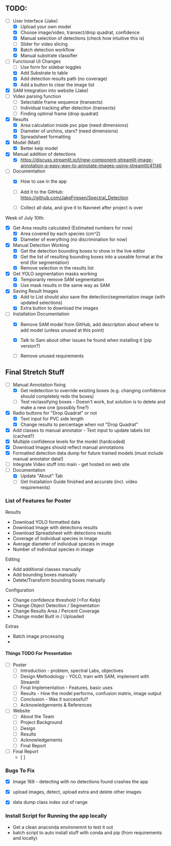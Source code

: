 ## TODO:
- [ ] User Interface (Jake)
    - [x] Upload your own model
    - [x] Choose image/video, transect/drop quadrat, confidence
    - [x] Manual selection of detections (check how intuitive this is)
    - [ ] Slider for video slicing
    - [x] Batch detection workflow
    - [x] Manual substrate classifier
- [ ] Functional UI Changes
    - [ ] Use form for sidebar toggles
    - [x] Add Substrate to table
    - [x] Add detection results path (no coverage)
    - [x] Add a button to clear the image list
- [x] SAM Integration into website (Jake)
- [ ] Video parsing function
    - [ ] Selectable frame sequence (transects)
    - [ ] Individual tracking after detection (transects)
    - [ ] Finding optimal frame (drop quadrat)
- [x] Results
    - [x] Area calculation inside pvc pipe (need dimensions)
    - [x] Diameter of urchins, stars? (need dimensions)
    - [x] Spreadsheet formatting
- [X] Model (Matt)
    - [x] Better kelp model
- [X] Manual addition of detections
    - [x] https://discuss.streamlit.io/t/new-component-streamlit-image-annotation-a-easy-way-to-annotate-images-using-streamlit/41146
- [ ] Documentation
    - [x] How to use in the app
    - [ ] Add it to the GitHub: https://github.com/JakeFriesen/Spectral_Detection
    - [ ] Collect all data, and give it to Navneet after project is over


Week of July 10th:
- [x] Get Area results calculated (Estimated numbers for now)
    - [x] Area covered by each species (cm^2)
    - [x] Diameter of everything (no discrimination for now)
- [X] Manual Detection Working
    - [x] Get the detection bounding boxes to show in the live editor
    - [X] Get the list of resulting bounding boxes into a useable format at the end (for segmentation)
    - [X] Remove selection in the results list
- [x] Get YOLO segmentation masks working
    - [x] Temporarily remove SAM segmentation
    - [x] Use mask results in the same way as SAM
- [x] Saving Result Images
    - [x] Add to List should also save the detection/segmentation image (with updated selections)
    - [x] Extra button to download the images
- [ ] Installation Documentation
    - [x] Remove SAM model from GitHub, add description about where to add model (unless unused at this point)
    - [x] Talk to Sam about other issues he found when installing it (pip version?)
    - [ ] Remove unused requirements



## Final Stretch Stuff
- [ ] Manual Annotation fixing
    - [x] Get redetection to override existing boxes (e.g. changing confidence should completely redo the boxes)
    - [ ] Test reclassifying boxes - Doesn't work, but solution is to delete and make a new one (possibly fine?)
- [x] Radio buttons for "Drop Quadrat" or not
    - [x] Text input for PVC side length
    - [x] Change results to percentage when not "Drop Quadrat"
- [x] Add classes to manual annotator - Text input to update labels list (cached?)
- [x] Multiple confidence levels for the model (hardcoded)
- [X] Download Images should reflect manual annotations
- [x] Formatted detection data dump for future trained models (must include manual annotator data!)
- [ ] Integrate Video stuff into main - get hosted on web site
- [ ] Documentation
    - [x] Update "About" Tab
    - [ ] Get Installation Guide finished and accurate (incl. video requirements)

### List of Features for Poster
Results
- Download YOLO formatted data
- Download Image with detections results
- Download Spreadsheet with detections results
- Coverage of individual species in image
- Average diameter of individual species in image
- Number of individual species in image


Editing
- Add additional classes manually
- Add bounding boxes manually
- Delete/Transform bounding boxes manually

Configuration
- Change confidence threshold (+For Kelp)
- Change Object Detection / Segmentation
- Change Results Area / Percent Coverage
- Change model Built in / Uploaded

Extras
- Batch image processing
- 



#### Things TODO For Presentation
- [ ] Poster
    - [ ] Introduction - problem, spectral Labs, objectives
    - [ ] Design Methodology - YOLO, train with SAM, implement with Streamlit
    - [ ] Final Implementation - Features, basic uses
    - [ ] Results - How the model performs, confusion matrix, image output
    - [ ] Conclusion - Was it successful?
    - [ ] Acknowledgements & References
- [ ] Website
    - [ ] About the Team
    - [ ] Project Background
    - [ ] Design
    - [ ] Results
    - [ ] Acknowledgements
    - [ ] Final Report
- [ ] Final Report
    - [ ] 


### Bugs To Fix
- [x] Image 168 - detecting with no detections found crashes the app
- [x] upload images, detect, upload extra and delete other images
- [x] data dump class index out of range



### Install Script for Running the app locally

- Get a clean anaconda environemnt to test it out
- batch script to auto install stuff with conda and pip (from requirements and locally)
